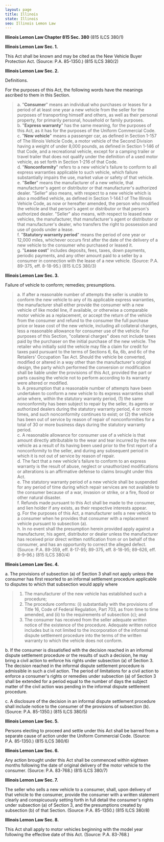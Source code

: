 ```yaml
---
layout: page
title: Illinois
state: Illinois
seo: Illinois Lemon Law
---
```

**Illinois Lemon Law Chapter 815 Sec. 380** (815 ILCS 380/1) 

**Illinois Lemon Law Sec. 1.**

This Act shall be known and may be cited as the New Vehicle Buyer Protection Act. (Source: P.A. 85-1350.) (815 ILCS 380/2)

**Illinois Lemon Law Sec. 2.**

Definitions.

For the purposes of this Act, the following words have the meanings ascribed to them in this Section. 

>a. "**Consumer**" means an individual who purchases or leases for a period of at least one year a new vehicle from the seller for the purposes of transporting himself and others, as well as their personal property, for primarily personal, household or family purposes.  <br>
>b. "**Express warranty**" has the same meaning, for the purposes of this Act, as it has for the purposes of the Uniform Commercial Code.  <br>
>c. "**New vehicle**" means a passenger car, as defined in Section 1-157 of The Illinois Vehicle Code, a motor vehicle of the Second Division having a weight of under 8,000 pounds, as defined in Section 1-146 of that Code, and a recreational vehicle, except for a camping trailer or travel trailer that does not qualify under the definition of a used motor vehicle, as set forth in Section 1-216 of that Code. <br>
>d. "**Nonconformity**" refers to a new vehicle's failure to conform to all express warranties applicable to such vehicle, which failure substantially impairs the use, market value or safety of that vehicle. <br>
>e. "**Seller**" means the manufacturer of a new vehicle, that manufacturer's agent or distributor or that manufacturer's authorized dealer. "Seller" also means, with respect to a new vehicle which is also a modified vehicle, as defined in Section 1-144.1 of The Illinois Vehicle Code, as now or hereafter amended, the person who modified the vehicle and that person's agent or distributor or that person's authorized dealer. "Seller" also means, with respect to leased new vehicles, the manufacturer, that manufacturer's agent or distributor or that manufacturer's dealer, who transfers the right to possession and use of goods under a lease. <br>
>f. "**Statutory warranty period**" means the period of one year or 12,000 miles, whichever occurs first after the date of the delivery of a new vehicle to the consumer who purchased or leased it. <br>
>g. "**Lease cost**" includes deposits, fees, taxes, down payments, periodic payments, and any other amount paid to a seller by a consumer in connection with the lease of a new vehicle. (Source: P.A. 89-375, eff. 8-18-95.) (815 ILCS 380/3)

**Illinois Lemon Law Sec. 3.**

Failure of vehicle to conform; remedies; presumptions. 

>a. If after a reasonable number of attempts the seller is unable to conform the new vehicle to any of its applicable express warranties, the manufacturer shall either provide the consumer with a new vehicle of like model line, if available, or otherwise a comparable motor vehicle as a replacement, or accept the return of the vehicle from the consumer and refund to the consumer the full purchase price or lease cost of the new vehicle, including all collateral charges, less a reasonable allowance for consumer use of the vehicle. For purposes of this Section, "collateral charges" does not include taxes paid by the purchaser on the initial purchase of the new vehicle. The retailer who initially sold the vehicle may file a claim for credit for taxes paid pursuant to the terms of Sections 6, 6a, 6b, and 6c of the Retailers' Occupation Tax Act. Should the vehicle be converted, modified or altered in a way other than the manufacturer's original design, the party which performed the conversion or modification shall be liable under the provisions of this Act, provided the part or parts causing the vehicle not to perform according to its warranty were altered or modified.  <br>
>b. A presumption that a reasonable number of attempts have been undertaken to conform a new vehicle to its express warranties shall arise where, within the statutory warranty period, (1) the same nonconformity has been subject to repair by the seller, its agents or authorized dealers during the statutory warranty period, 4 or more times, and such nonconformity continues to exist; or (2) the vehicle has been out of service by reason of repair of nonconformities for a total of 30 or more business days during the statutory warranty period. <br>
>c. A reasonable allowance for consumer use of a vehicle is that amount directly attributable to the wear and tear incurred by the new vehicle as a result of its having been used prior to the first report of a nonconformity to the seller, and during any subsequent period in which it is not out of service by reason of repair. <br>
>d. The fact that a new vehicle's failure to conform to an express warranty is the result of abuse, neglect or unauthorized modifications or alterations is an affirmative defense to claims brought under this Act. <br>
>e. The statutory warranty period of a new vehicle shall be suspended for any period of time during which repair services are not available to the consumer because of a war, invasion or strike, or a fire, flood or other natural disaster. <br>
>f. Refunds made pursuant to this Act shall be made to the consumer, and lien holder if any exists, as their respective interests appear.  <br>
>g. For the purposes of this Act, a manufacturer sells a new vehicle to a consumer when he provides that consumer with a replacement vehicle pursuant to subsection (a). <br>
>h. In no event shall the presumption herein provided apply against a manufacturer, his agent, distributor or dealer unless the manufacturer has received prior direct written notification from or on behalf of the consumer, and has an opportunity to correct the alleged defect. (Source: P.A. 89-359, eff. 8-17-95; 89-375, eff. 8-18-95; 89-626, eff. 8-9-96.) (815 ILCS 380/4)

**Illinois Lemon Law Sec. 4.**

a. The provisions of subsection (a) of Section 3 shall not apply unless the consumer has first resorted to an informal settlement procedure applicable to disputes to which that subsection would apply where 

>1. The manufacturer of the new vehicle has established such a procedure; <br>
>2. The procedure conforms: (i) substantially with the provisions of Title 16, Code of Federal Regulation, Part 703, as from time to time amended, and (ii) to the requirements of subsection (c); and  <br>
>3. The consumer has received from the seller adequate written notice of the existence of the procedure. Adequate written notice includes but is not limited to the incorporation of the informal dispute settlement procedure into the terms of the written warranty to which the vehicle does not conform.
 
b. If the consumer is dissatisfied with the decision reached in an informal dispute settlement procedure or the results of such a decision, he may bring a civil action to enforce his rights under subsection (a) of Section 3. The decision reached in the informal dispute settlement procedure is admissible in such a civil action. The period of limitations for a civil action to enforce a consumer's rights or remedies under subsection (a) of Section 3 shall be extended for a period equal to the number of days the subject matter of the civil action was pending in the informal dispute settlement procedure.

c. A disclosure of the decision in an informal dispute settlement procedure shall include notice to the consumer of the provisions of subsection (b). (Source: P.A. 85-1350.) (815 ILCS 380/5)

**Illinois Lemon Law Sec. 5.**

Persons electing to proceed and settle under this Act shall be barred from a separate cause of action under the Uniform Commercial Code. (Source: P.A. 85-1350.) (815 ILCS 380/6)

**Illinois Lemon Law Sec. 6.**

Any action brought under this Act shall be commenced within eighteen months following the date of original delivery of the motor vehicle to the consumer. (Source: P.A. 83-768.) (815 ILCS 380/7)

**Illinois Lemon Law Sec. 7.**

The seller who sells a new vehicle to a consumer, shall, upon delivery of that vehicle to the consumer, provide the consumer with a written statement clearly and conspicuously setting forth in full detail the consumer's rights under subsection (a) of Section 3, and the presumptions created by subsection (b) of that Section. (Source: P.A. 85-1350.) (815 ILCS 380/8)

**Illinois Lemon Law Sec. 8.**

This Act shall apply to motor vehicles beginning with the model year following the effective date of this Act. (Source: P.A. 83-768.)
